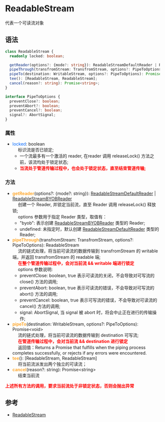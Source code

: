 # ReadableStream
代表一个可读流对象

## 语法
```typescript
class ReadableStream {
  readonly locked: boolean;

  getReader(options?: {mode?: string}): ReadableStreamDefaultReader | ReadableStreamBYOBReader;
  pipeThrough(transfromStream: TransfromStream, options?: PipeToOptions): ReadableStream; 
  pipeTo(destination: WritableStream, options?: PipeToOptions): Promise<void>;
  tee(): [ReadableStream, ReadableStream];
  cancel(reason?: string): Promise<string>;
}

interface PipeToOptions {
  preventClose?: boolean;
  preventAbort?: boolean;
  preventCancel?: boolean;
  signal?: AbortSignal;
}
```

### 属性
- <span style="color: #0066FF">locked</span>: boolean<br>
&emsp; 标识流是否已锁定; 
  - 一个流最多有一个激活的 reader, 在reader 调用 releaseLock() 方法之前，该流均处于锁定状态;
  - <strong style="color: red">当流处于管道传输过程中，也会处于锁定状态，直至结束管道传输; </strong>

### 方法
- <span style="color: #FFAA33;font-weight: bold;">getReader</span>(options?: {mode?: string}):  [ReadableStreamDefaultReader](ReadableStreamDefaultReader.md) | [ReadableStreamBYOBReader](ReadableStreamBYOBReader.md) <br>
&emsp; 创建一个 Reader, 并锁定当前流，直至 Reader 调用 releaseLock() 释放锁; <br>
&emsp; options 参数用于指定 Reader 类型，取值有：<br>
  - "byob": 表示创建 [ReadableStreamBYOBReader](ReadableStreamBYOBReader.md) 类型的 Reader;
  - undefined: 未指定时，默认创建 [ReadableStreamDefaultReader](ReadableStreamDefaultReader.md) 类型的 Reader;
- <span style="color: #FFAA33;font-weight: bold;">pipeThrough</span>(transfromStream: TransfromStream, options?: PipeToOptions):  ReadableStream<br>
&emsp; 流的链式处理，将当前可读流的数据传输到 transfromStream 的 writable 端，并返回 transfromStream 的 readable 端;<br>
&emsp; <strong style="color: red"> 在整个管道传输过程中，会对当前流 && writable 端进行锁定 </strong> <br>
&emsp; options 参数说明: <br>
  - preventClose: boolean, true 表示可读流的关闭，不会导致对可写流的 close() 方法的调用;
  - preventAbort: boolean, true 表示可读流的错误，不会导致对可写流的 abort() 方法的调用;
  - preventCancel: boolean, true 表示可写流的错误，不会导致对可读流的 cancel() 方法的调用;
  - signal: AbortSignal, 当 signal 被 abort 时，将会中止正在进行的传输操作;
- <span style="color: #FFAA33;font-weight: bold;">pipeTo</span>(destination: WritableStream, options?: PipeToOptions):  Promise&lt;void&gt; <br>
&emsp; 流的链式处理，将当前可读流的数据传输到 destination 可写流; <br>
&emsp; <strong style="color: red"> 在管道传输过程中，会对当前流 && destination 进行锁定</strong> <br>
&emsp; 返回值：Returns a Promise that fulfills when the piping process completes successfully, or rejects if any errors were encountered. <br>
- <span style="color: #FFAA33;font-weight: bold;">tee</span>():  [ReadableStream, ReadableStream] <br>
&emsp; 将当前流派发出两个独立的可读流； <br>
- <span style="color: #FFAA33;font-weight: bold;">cancel</span>(reason?: string):  Promise&lt;string&gt; <br>
&emsp; 结束当前流 <br>

<strong style="color: red;font-weight: bold;"> 上述所有方法的调用，要求当前流处于非锁定状态，否则会抛出异常 </strong>


## 参考
* [ReadableStream](https://developer.mozilla.org/en-US/docs/Web/API/ReadableStream)
